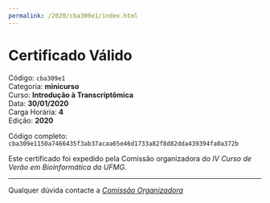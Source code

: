 ```yaml
---
permalink: /2020/cba309e1/index.html
---
```


# Certificado Válido

Código: `cba309e1`<br>
Categoria: **minicurso**<br>
Curso: **Introdução à Transcriptômica**<br>
Data: **30/01/2020**<br>
Carga Horária: **4**<br>
Edição: **2020**<br>


Código completo: `cba309e1150a7466435f3ab37acaa65e46d1733a82f8d82dda439394fa0a372b`


Este certificado foi expedido pela Comissão organizadora do *IV Curso de Verão em Bioinformática da UFMG*.

----

Qualquer dúvida contacte a [_Comissão Organizadora_](<mailto:cursobioinfoufmg@gmail.com$subject=[Certificados]>)

